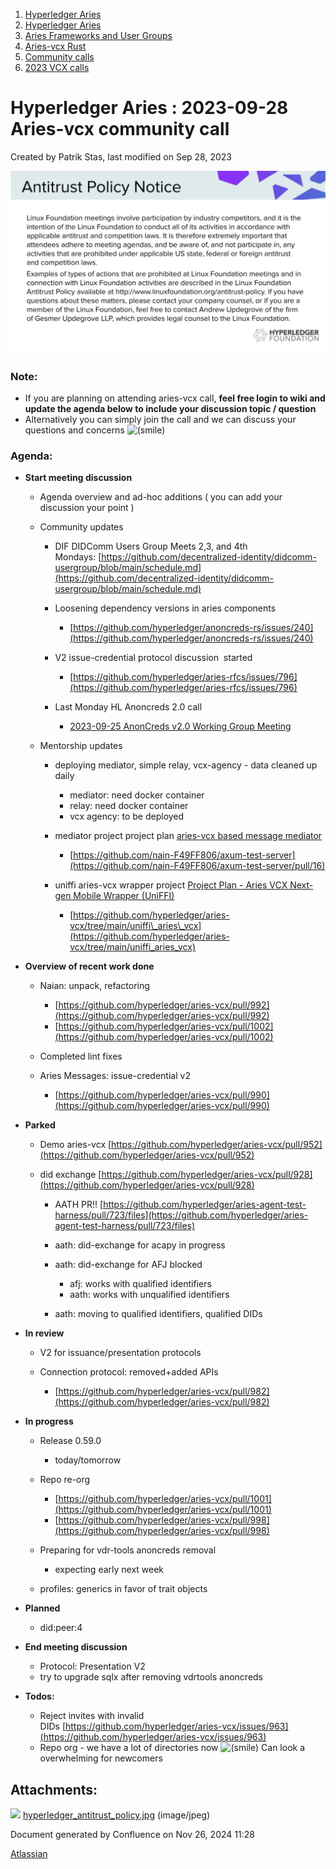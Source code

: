 1. [Hyperledger Aries](index.html)
2. [Hyperledger Aries](Hyperledger-Aries_18481154.html)
3. [Aries Frameworks and User Groups](Aries-Frameworks-and-User-Groups_18481290.html)
4. [Aries-vcx Rust](Aries-vcx-Rust_18499431.html)
5. [Community calls](Community-calls_18499459.html)
6. [2023 VCX calls](2023-VCX-calls_18517247.html)

# Hyperledger Aries : 2023-09-28 Aries-vcx community call

Created by Patrik Stas, last modified on Sep 28, 2023

![](attachments/18507918/18518754.jpg?height=250)

### **Note:**

- If you are planning on attending aries-vcx call, **feel free login to wiki and update the agenda below to include your discussion topic / question**
- Alternatively you can simply join the call and we can discuss your questions and concerns ![(smile)](images/icons/emoticons/smile.png)

### **Agenda:**

- **Start meeting discussion**
  
  - Agenda overview and ad-hoc additions ( you can add your discussion your point )
  - Community updates
    
    - DIF DIDComm Users Group Meets 2,3, and 4th Mondays: [https://github.com/decentralized-identity/didcomm-usergroup/blob/main/schedule.md](https://github.com/decentralized-identity/didcomm-usergroup/blob/main/schedule.md)
    - Loosening dependency versions in aries components
      
      - [https://github.com/hyperledger/anoncreds-rs/issues/240](https://github.com/hyperledger/anoncreds-rs/issues/240)
    - V2 issue-credential protocol discussion  started
      
      - [https://github.com/hyperledger/aries-rfcs/issues/796](https://github.com/hyperledger/aries-rfcs/issues/796)
    - Last Monday HL Anoncreds 2.0 call  
      
      - [2023-09-25 AnonCreds v2.0 Working Group Meeting](https://lf-hyperledger.atlassian.net/wiki/spaces/ANONCREDS/pages/20292602/2023-09-25+AnonCreds+v2.0+Working+Group+Meeting)
  - Mentorship updates
    
    - deploying mediator, simple relay, vcx-agency - data cleaned up daily
      
      - mediator: need docker container
      - relay: need docker container
      - vcx agency: to be deployed
    - mediator project project plan [aries-vcx based message mediator](https://lf-hyperledger.atlassian.net/wiki/display/INTERN/aries-vcx+based+message+mediator) 
      
      - [https://github.com/nain-F49FF806/axum-test-server](https://github.com/nain-F49FF806/axum-test-server/pull/16)
    - uniffi aries-vcx wrapper project [Project Plan - Aries VCX Next-gen Mobile Wrapper (UniFFI)](https://lf-hyperledger.atlassian.net/wiki/pages/viewpage.action?pageId=21960060)
      
      - [https://github.com/hyperledger/aries-vcx/tree/main/uniffi\_aries\_vcx](https://github.com/hyperledger/aries-vcx/tree/main/uniffi_aries_vcx)
- **Overview of recent work done**
  
  - Naian: unpack, refactoring
    
    - [https://github.com/hyperledger/aries-vcx/pull/992](https://github.com/hyperledger/aries-vcx/pull/992)
    - [https://github.com/hyperledger/aries-vcx/pull/1002](https://github.com/hyperledger/aries-vcx/pull/1002)
  - Completed lint fixes
  - Aries Messages: issue-credential v2 
    
    - [https://github.com/hyperledger/aries-vcx/pull/990](https://github.com/hyperledger/aries-vcx/pull/990)
- **Parked**
  
  - Demo aries-vcx [https://github.com/hyperledger/aries-vcx/pull/952](https://github.com/hyperledger/aries-vcx/pull/952)
  - did exchange [https://github.com/hyperledger/aries-vcx/pull/928](https://github.com/hyperledger/aries-vcx/pull/928)
    
    - AATH PR!! [https://github.com/hyperledger/aries-agent-test-harness/pull/723/files](https://github.com/hyperledger/aries-agent-test-harness/pull/723/files)
    - aath: did-exchange for acapy in progress
    - aath: did-exchange for AFJ blocked
      
      - afj: works with qualified identifiers
      - aath: works with unqualified identifiers
    - aath: moving to qualified identifiers, qualified DIDs
- **In review**
  
  - V2 for issuance/presentation protocols
  - Connection protocol: removed+added APIs
    
    - [https://github.com/hyperledger/aries-vcx/pull/982](https://github.com/hyperledger/aries-vcx/pull/982)
- **In progress**
  
  - Release 0.59.0
    
    - today/tomorrow
  - Repo re-org 
    
    - [https://github.com/hyperledger/aries-vcx/pull/1001](https://github.com/hyperledger/aries-vcx/pull/1001)
    - [https://github.com/hyperledger/aries-vcx/pull/998](https://github.com/hyperledger/aries-vcx/pull/998)
  - Preparing for vdr-tools anoncreds removal
    
    - expecting early next week
  - profiles: generics in favor of trait objects
- **Planned**
  
  - did:peer:4

<!--THE END-->

- **End meeting discussion**
  
  - Protocol: Presentation V2
  - try to upgrade sqlx after removing vdrtools anoncreds
- **Todos:**
  
  - Reject invites with invalid DIDs [https://github.com/hyperledger/aries-vcx/issues/963](https://github.com/hyperledger/aries-vcx/issues/963)
  - Repo org - we have a lot of directories now ![(smile)](images/icons/emoticons/smile.png) Can look a overwhelming for newcomers

## Attachments:

![](images/icons/bullet_blue.gif) [hyperledger\_antitrust\_policy.jpg](attachments/18507918/18518754.jpg) (image/jpeg)

Document generated by Confluence on Nov 26, 2024 11:28

[Atlassian](http://www.atlassian.com/)
